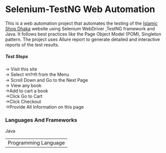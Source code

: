 # Selenium-TestNG Web Automation

This is a web automation project that automates the testing of the <a href="https://islamicshopdk.com">Islamic Shop Dhaka</a> website using Selenium WebDriver ,TestNG framework and Java. It follows best practices like the Page Object Model (POM), Singleton pattern. The project uses Allure report to generate detailed and interactive reports of the test results.

<h5>Test Steps</h5>
-> Visit this site<br>
-> Select  ক্যাটেগরি from the Menu <br>
-> Scroll Down and Go to the Next Page<br>
-> View any book<br>
->Add to cart a book<br>
->Click Go to Cart<br>
->Click Checkout<br>
->Provide All Information on this page<br>

<h3>Languages And Frameworks</h3>
<table>
  <tr><td>Programming Language</td></tr>
  <tr>Java</tr>
</table>
